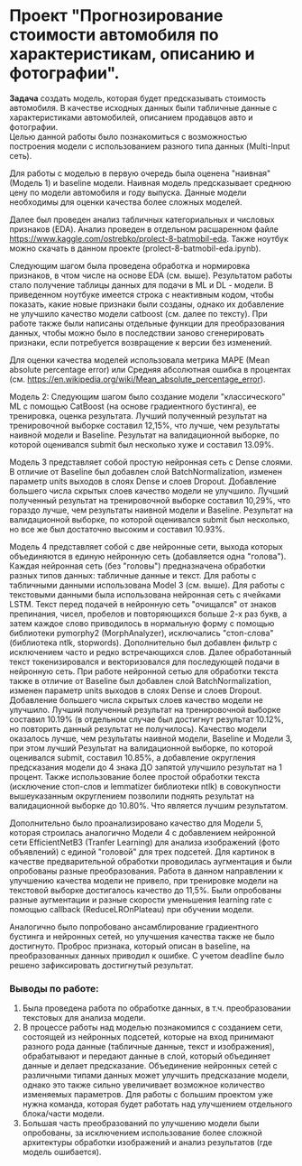 # Проект "Прогнозирование стоимости автомобиля по характеристикам, описанию и фотографии". 

**Задача** создать модель, которая будет предсказывать стоимость автомобиля. В качестве исходных данных были табличные данные с характеристиками автомобилей, описанием продавцов авто и фотографии.  
Целью данной работы было познакомиться с возможностью построения модели с использованием разного типа данных (Multi-Input сеть).  

Для работы с моделью в первую очередь была оценена "наивная" (Модель 1) и baseline модели. Наивная модель предсказывает среднюю цену по модели автомобиля и году выпуска. Данные модели необходимы для оценки качества более сложных моделей.  

Далее был проведен анализ табличных категориальных и числовых признаков (EDA). Анализ проведен в отдельном расшаренном файле https://www.kaggle.com/ostrebko/prolect-8-batmobil-eda. Также ноутбук можно скачать в данном проекте (prolect-8-batmobil-eda.ipynb).  

Следующим шагом была проведена обработка и нормировка признаков, в чтом числе на основе EDA (см. выше). Результатом работы стало получение таблицы данных для подачи в ML и DL - модели. В приведенном ноутбуке имеется строка с неактивным кодом, чтобы показать, какие новые признаки были созданы, однако их добавление не улучшило качество модели catboost (см. далее по тексту). При работе также были написаны отдельные функции для преобразования данных, чтобы можно было в последствии заново сгенерировать признаки, если потребуется возвращение к версии без изменений.

Для оценки качества моделей использовала метрика MAPE (Mean absolute percentage error) или Средняя абсолютная ошибка в процентах (см. https://en.wikipedia.org/wiki/Mean_absolute_percentage_error). 

Модель 2: Следующим шагом было создание модели "классического"  ML с помощью CatBoost (на основе градиентного бустинга), ее тренировка, оценка результата. Лучший полученный результат на тренировочной выборке составил 12,15%, что лучше, чем результаты наивной модели и Baseline. Результат на валидационной выборке, по которой оценивался submit был несколько хуже и составил 13.09%. 

Модель 3 представляет собой простую нейронная сеть с Dense слоями. В отличие от Baseline был добавлен слой BatchNormalization, изменен параметр units выходов в слоях Dense и слоев Dropout. Добавление большего числа скрытых слоев качество модели не улучшило. Лучший полученный результат на тренировочной выборке составил 10,29%, что гораздо лучше, чем результаты наивной модели и Baseline. Результат на валидационной выборке, по которой оценивался submit был несколько, но все же был достаточно высоким и составил 10.93%.

Модель 4 представляет собой с две нейронные сети, выхода которых объединяются в единую нейронную сеть (добавляется одна "голова"). Каждая нейронная сеть (без "головы") предназначена обработки разных типов данных: табличные данные и текст. Для работы с табличными данными использована Model 3 (см. выше). Для работы с текстовыми данными была использована нейронная сеть с ячейками LSTM. Текст перед подачей в нейронную сеть "очищался" от знаков препинания, чисел, пробелов и повторяющихся больше 2-х раз букв, а затем каждое слово приводилось в нормальную форму с помощью библиотеки pymorphy2 (MorphAnalyzer), исключались "стоп-слова" (библиотека ntlk, stopwords). Дополнительно был добавлен фильтр с исключением часто и редко встречающихся слов. Далее обработанный текст токенизировался и векторизовался для последующей подачи в нейронную сеть. При работе нейронной сетью для обработки текста также в отличие от Baseline был добавлен слой BatchNormalization, изменен параметр units выходов в слоях Dense и слоев Dropout. Добавление большего числа скрытых слоев качество модели не улучшило. Лучший полученный результат на тренировочной выборке составил 10.19% (в отдельном случае был достигнут результат 10.12%, но повторить данный результат не получилось). Качество модели оказалось лучше, чем результаты наивной модели, Baseline и Модели 3, при этом лучший Результат на валидационной выборке, по которой оценивался submit, составил 10.85%, а добавление округления предсказания модели до 4 знака ДО запятой улучшило результат на 1 процент. Также использование более простой обработки текста (исключение стоп-слов и lemmatizer библиотеки ntlk) в совокупности вышеуказанным округлением позволили поднять результат на валидационной выборке до 10.80%. Что является лучшим результатом.

Дополнительно было проанализировано качество для Модели 5, которая строилась аналогично Модели 4 с добавлением нейронной сети EfficientNetB3 (Tranfer Learning) для анализа изображений (фото объявлений) с единой "головой" для трех подсетей. Для картинок в качестве предварительной обработки проводилась аугментация и были опробованы разные преобразования. Работа в данном направлении к улучшению качества модели не привело, при тренировке модели на текстовой выборке достигалось качество до 11,5%. Были опробованы разные аугментации и разные скорости уменьшения learning rate с помощью callback (ReduceLROnPlateau) при обучении модели. 

Аналогично было попробовано ансамблирование градиентного бустинга и нейронных сетей, но улучшения качества также не было достигнуто.
Проброс признака, который описан в baseline, на преобразованных данных приводил к ошибке. С учетом deadline было решено зафиксировать достигнутый результат.

### Выводы по работе:
1. Была проведена работа по обработке данных, в т.ч. преобразовании текстовых для анализа модели. 
2. В процессе работы над моделью познакомился с созданием сети, состоящей из нейронных подсетей, которые на вход принимают разного рода данные (табличные данные, текст и изображения), обрабатывают и передают данные в слой, который объединяет данные и делает предсказание. Объединение нейронных сетей с различными типами данных может улучшить предсказание модели, однако это также сильно увеличивает возможное количество изменяемых параметров. Для работы с большим проектом уже нужна команда, которая будет работать над улучшением отдельного блока/части модели.
3. Большая часть преобразований по улучшению модели были опробованы, за исключением использование более сложной архитектуры обработки изображений и анализ результатов (где модель ошибается).
